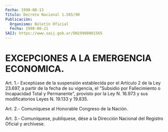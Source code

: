 ```yaml
---
Fecha: 1990-08-13
Título: Decreto Nacional 1.565/90
Publicación:
  Organismo: Boletín Oficial
  Fecha: 1990-08-21
SAIJ: https://www.saij.gob.ar/DN19900001565
---
```

# EXCEPCIONES A LA EMERGENCIA ECONOMICA.

<a id="1"></a>
Art.  1.-  Exceptúase  de  la  suspensión  establecida  por el Artículo  2  de la Ley 23.697, a partir de la fecha de su vigencia, el "Subsidio por  Fallecimiento  o Incapacidad Total y Permanente", provisto por la Ley N. 16.973 y sus  modificatorios Leyes N. 19.133 y 19.835.

<a id="2"></a>
Art.  2.-  Comuníquese  al  Honorable  Congreso  de la Nación.

<a id="3"></a>
Art. 3.- Comuníquese, publíquese, dése a la Dirección Nacional del Registro Oficial y archívese.